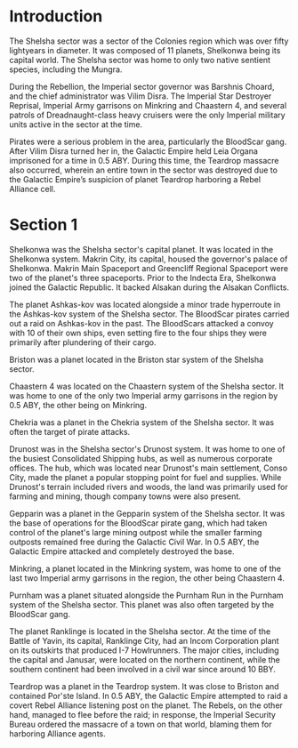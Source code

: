 # Introduction

The Shelsha sector was a sector of the Colonies region which was over fifty lightyears in diameter.
It was composed of 11 planets, Shelkonwa being its capital world.
The Shelsha sector was home to only two native sentient species, including the Mungra.

During the Rebellion, the Imperial sector governor was Barshnis Choard, and the chief administrator was Vilim Disra.
The Imperial Star Destroyer Reprisal, Imperial Army garrisons on Minkring and Chaastern 4, and several patrols of Dreadnaught-class heavy cruisers were the only Imperial military units active in the sector at the time.

Pirates were a serious problem in the area, particularly the BloodScar gang.
After Vilim Disra turned her in, the Galactic Empire held Leia Organa imprisoned for a time in 0.5 ABY.
During this time, the Teardrop massacre also occurred, wherein an entire town in the sector was destroyed due to the Galactic Empire’s suspicion of planet Teardrop harboring a Rebel Alliance cell.

# Section 1

Shelkonwa was the Shelsha sector's capital planet.
It was located in the Shelkonwa system.
Makrin City, its capital, housed the governor's palace of Shelkonwa.
Makrin Main Spaceport and Greencliff Regional Spaceport were two of the planet's three spaceports.
Prior to the Indecta Era, Shelkonwa joined the Galactic Republic.
It backed Alsakan during the Alsakan Conflicts.

The planet Ashkas-kov was located alongside a minor trade hyperroute in the Ashkas-kov system of the Shelsha sector.
The BloodScar pirates carried out a raid on Ashkas-kov in the past.
The BloodScars attacked a convoy with 10 of their own ships, even setting fire to the four ships they were primarily after plundering of their cargo.

Briston was a planet located in the Briston star system of the Shelsha sector.

Chaastern 4 was located on the Chaastern system of the Shelsha sector.
It was home to one of the only two Imperial army garrisons in the region by 0.5 ABY, the other being on Minkring.

Chekria was a planet in the Chekria system of the Shelsha sector.
It was often the target of pirate attacks.

Drunost was in the Shelsha sector's Drunost system.
It was home to one of the busiest Consolidated Shipping hubs, as well as numerous corporate offices.
The hub, which was located near Drunost's main settlement, Conso City, made the planet a popular stopping point for fuel and supplies.
While Drunost's terrain included rivers and woods, the land was primarily used for farming and mining, though company towns were also present.

Gepparin was a planet in the Gepparin system of the Shelsha sector.
It was the base of operations for the BloodScar pirate gang, which had taken control of the planet's large mining outpost while the smaller farming outposts remained free during the Galactic Civil War.
In 0.5 ABY, the Galactic Empire attacked and completely destroyed the base.

Minkring, a planet located in the Minkring system, was home to one of the last two Imperial army garrisons in the region, the other being Chaastern 4.

Purnham was a planet situated alongside the Purnham Run in the Purnham system of the Shelsha sector.
This planet was also often targeted by the BloodScar gang.

The planet Ranklinge is located in the Shelsha sector.
At the time of the Battle of Yavin, its capital, Ranklinge City, had an Incom Corporation plant on its outskirts that produced I-7 Howlrunners.
The major cities, including the capital and Janusar, were located on the northern continent, while the southern continent had been involved in a civil war since around 10 BBY.

Teardrop was a planet in the Teardrop system.
It was close to Briston and contained Por'ste Island.
In 0.5 ABY, the Galactic Empire attempted to raid a covert Rebel Alliance listening post on the planet.
The Rebels, on the other hand, managed to flee before the raid; in response, the Imperial Security Bureau ordered the massacre of a town on that world, blaming them for harboring Alliance agents.
